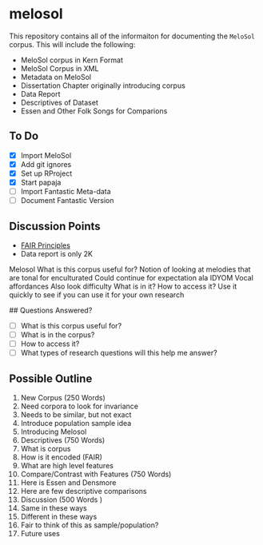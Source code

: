# melosol

This repository contains all of the informaiton for documenting the `MeloSol` corpus. 
This will include the following:

* MeloSol corpus in Kern Format
* MeloSol Corpus in XML 
* Metadata on MeloSol
* Dissertation Chapter originally introducing corpus
* Data Report 
* Descriptives of Dataset 
* Essen and Other Folk Songs for Comparions 

## To Do 

* [X] Import MeloSol 
* [X] Add git ignores
* [X] Set up RProject
* [X] Start papaja
* [ ] Import Fantastic Meta-data
* [ ] Document Fantastic Version 
 
## Discussion Points

* [FAIR Principles](https://www.go-fair.org/fair-principles/)
* Data report is only 2K  

Melosol 
What is this corpus useful for?
	Notion of looking at melodies that are tonal for enculturated
	Could continue for expectation ala IDYOM
	Vocal affordances
	Also look difficulty 
What is in it?
How to access it?
Use it quickly to see if you can use it for your own research 

## Questions Answered?

* [ ] What is this corpus useful for?
* [ ] What is in the corpus?
* [ ] How to access it?
* [ ] What types of research questions will this help me answer?

## Possible Outline 

1. New Corpus (250 Words) 
  1. Need corpora to look for invariance
  2. Needs to be similar, but not exact
  3. Introduce population sample idea
  4. Introducing Melosol
2. Descriptives (750 Words) 
  1. What is corpus 
  2. How is it encoded (FAIR)
  3. What are high level features
3. Compare/Contrast with Features (750 Words)
  1. Here is Essen and Densmore 
  2. Here are few descriptive comparisons
4. Discussion  (500 Words )
  1. Same in these ways
  2. Different in these ways
  3. Fair to think of this as sample/population?
  4. Future uses

